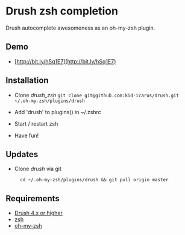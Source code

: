 # Drush zsh completion

Drush autocomplete awesomeness as an oh-my-zsh plugin.

## Demo

- [http://bit.ly/hSq1E7](http://bit.ly/hSq1E7)

## Installation

- Clone _drush\_zsh_
        `git clone git@github.com:kid-icarus/drush.git ~/.oh-my-zsh/plugins/drush`

- Add 'drush' to plugins() in ~/.zshrc

- Start / restart zsh

- Have fun!

## Updates

- Clone _drush_ via git

        cd ~/.oh-my-zsh/plugins/drush && git pull origin master

## Requirements

- [Drush 4.x or higher ](http://drupal.org/project/drush)
- [zsh](http://www.zsh.org/)
- [oh-my-zsh](https://github.com/robbyrussell/oh-my-zsh)
